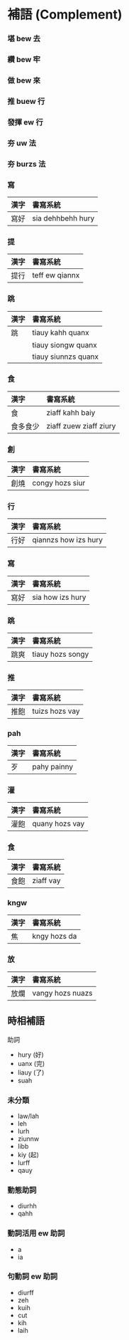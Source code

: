 # 補語 (Complement)

### 堪 bew 去

### 纘 bew 牢

### 做 bew 來

### 推 buew 行

### 發揮 ew 行

### 夯 uw 法

### 夯 burzs 法

### 寫

| 漢字 | 書寫系統 |
| :--- | :--- |
| 寫好 | sia dehhbehh hury |

### 提

| 漢字 | 書寫系統 |
| :--- | :--- |
| 提行 | teff ew qiannx |

### 跳

| 漢字 | 書寫系統 |
| :--- | :--- |
| 跳 | tiauy kahh quanx |
| | tiauy siongw quanx |
| | tiauy siunnzs quanx |

### 食

| 漢字 | 書寫系統 |
| :--- | :--- |
| 食 | ziaff kahh baiy |
| 食多食少 | ziaff zuew ziaff ziury |

### 創

| 漢字 | 書寫系統 |
| :--- | :--- |
| 創燒 | congy hozs siur |

### 行

| 漢字 | 書寫系統 |
| :--- | :--- |
| 行好 | qiannzs how izs hury |

### 寫

| 漢字 | 書寫系統 |
| :--- | :--- |
| 寫好 | sia how izs hury |

### 跳

| 漢字 | 書寫系統 |
| :--- | :--- |
| 跳爽 | tiauy hozs songy |

### 推

| 漢字 | 書寫系統 |
| :--- | :--- |
| 推飽 | tuizs hozs vay |

### pah

| 漢字 | 書寫系統 |
| :--- | :--- |
| 歹 | pahy painny |

### 灌

| 漢字 | 書寫系統 |
| :--- | :--- |
| 灌飽 | quany hozs vay |

### 食

| 漢字 | 書寫系統 |
| :--- | :--- |
| 食飽 | ziaff vay |

### kngw

| 漢字 | 書寫系統 |
| :--- | :--- |
| 焦 | kngy hozs da |

### 放

| 漢字 | 書寫系統 |
| :--- | :--- |
| 放爛 | vangy hozs nuazs |

## 時相補語

助詞

* hury (好)
* uanx (完)
* liauy (了)
* suah

### 未分類

* law/lah
* leh
* lurh
* ziunnw
* libb
* kiy (起)
* lurff
* qauy

### 動態助詞

* diurhh
* qahh

### 動詞活用 ew 助詞

* a
* ia

### 句動詞 ew 助詞

* diurff
* zeh
* kuih
* cut
* kih
* laih
